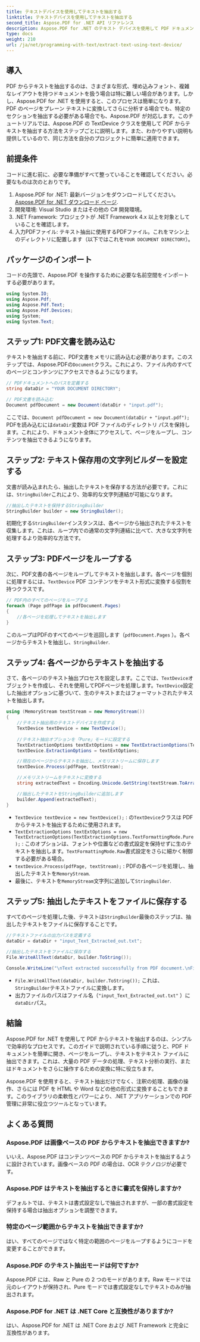 ```yaml
---
title: テキストデバイスを使用してテキストを抽出する
linktitle: テキストデバイスを使用してテキストを抽出する
second_title: Aspose.PDF for .NET API リファレンス
description: Aspose.PDF for .NET のテキスト デバイスを使用して PDF ドキュメントからテキストを抽出する方法を学習します。
type: docs
weight: 210
url: /ja/net/programming-with-text/extract-text-using-text-device/
---
```

## 導入

PDF からテキストを抽出するのは、さまざまな形式、埋め込みフォント、複雑なレイアウトを持つドキュメントを扱う場合は特に難しい場合があります。しかし、Aspose.PDF for .NET を使用すると、このプロセスは簡単になります。PDF のページをプレーン テキストに変換してさらに分析する場合でも、特定のセクションを抽出する必要がある場合でも、Aspose.PDF が対応します。このチュートリアルでは、Aspose.PDF の TextDevice クラスを使用して PDF からテキストを抽出する方法をステップごとに説明します。また、わかりやすい説明も提供しているので、同じ方法を自分のプロジェクトに簡単に適用できます。

## 前提条件

コードに進む前に、必要な準備がすべて整っていることを確認してください。必要なものは次のとおりです。

1.  Aspose.PDF for .NET: 最新バージョンをダウンロードしてください。[Aspose.PDF for .NET ダウンロード ページ](https://releases.aspose.com/pdf/net/).
2. 開発環境: Visual Studio またはその他の C# 開発環境。
3. .NET Framework: プロジェクトが .NET Framework 4.x 以上を対象としていることを確認します。
4. 入力PDFファイル: テキスト抽出に使用するPDFファイル。これをマシン上のディレクトリに配置します（以下ではこれを`YOUR DOCUMENT DIRECTORY`）。

## パッケージのインポート

コードの先頭で、Aspose.PDF を操作するために必要な名前空間をインポートする必要があります。

```csharp
using System.IO;
using Aspose.Pdf;
using Aspose.Pdf.Text;
using Aspose.Pdf.Devices;
using System;
using System.Text;
```

## ステップ1: PDF文書を読み込む

テキストを抽出する前に、PDF文書をメモリに読み込む必要があります。このステップでは、Aspose.PDFの`Document`クラス。これにより、ファイル内のすべてのページとコンテンツにアクセスできるようになります。

```csharp
// PDFドキュメントへのパスを定義する
string dataDir = "YOUR DOCUMENT DIRECTORY";

// PDF文書を読み込む
Document pdfDocument = new Document(dataDir + "input.pdf");
```

ここでは、`Document pdfDocument = new Document(dataDir + "input.pdf");` PDFを読み込むには`dataDir`変数は PDF ファイルのディレクトリ パスを保持します。これにより、ドキュメント全体にアクセスして、ページをループし、コンテンツを抽出できるようになります。

## ステップ2: テキスト保存用の文字列ビルダーを設定する

文書が読み込まれたら、抽出したテキストを保存する方法が必要です。これには、`StringBuilder`これにより、効率的な文字列連結が可能になります。

```csharp
//抽出したテキストを保持するStringBuilder
StringBuilder builder = new StringBuilder();
```

初期化する`StringBuilder`インスタンスは、各ページから抽出されたテキストを収集します。これは、ループ内での通常の文字列連結に比べて、大きな文字列を処理するより効率的な方法です。

## ステップ3: PDFページをループする

次に、PDF文書の各ページをループしてテキストを抽出します。各ページを個別に処理するには、`TextDevice` PDF コンテンツをテキスト形式に変換する役割を持つクラスです。

```csharp
// PDF内のすべてのページをループする
foreach (Page pdfPage in pdfDocument.Pages)
{
    //各ページを処理してテキストを抽出します
}
```

このループはPDFのすべてのページを巡回します（`pdfDocument.Pages` ）。各ページからテキストを抽出し、`StringBuilder`.

## ステップ4: 各ページからテキストを抽出する

さて、各ページのテキスト抽出プロセスを設定します。ここでは、`TextDevice`オブジェクトを作成し、それを使用してPDFページを処理します。`TextDevice`設定した抽出オプションに基づいて、生のテキストまたはフォーマットされたテキストを抽出します。

```csharp
using (MemoryStream textStream = new MemoryStream())
{
    //テキスト抽出用のテキストデバイスを作成する
    TextDevice textDevice = new TextDevice();
    
    //テキスト抽出オプションを「Pure」モードに設定する
    TextExtractionOptions textExtOptions = new TextExtractionOptions(TextExtractionOptions.TextFormattingMode.Pure);
    textDevice.ExtractionOptions = textExtOptions;

    //現在のページからテキストを抽出し、メモリストリームに保存します
    textDevice.Process(pdfPage, textStream);

    //メモリストリームをテキストに変換する
    string extractedText = Encoding.Unicode.GetString(textStream.ToArray());

    //抽出したテキストをStringBuilderに追加します
    builder.Append(extractedText);
}
```

- `TextDevice textDevice = new TextDevice();` : の`TextDevice`クラスは PDF からテキストを抽出するために使用されます。
- `TextExtractionOptions textExtOptions = new TextExtractionOptions(TextExtractionOptions.TextFormattingMode.Pure);` : このオプションは、フォントや位置などの書式設定を保持せずに生のテキストを抽出します。`TextFormattingMode.Raw`書式設定をさらに細かく制御する必要がある場合。
- `textDevice.Process(pdfPage, textStream);` : PDFの各ページを処理し、抽出したテキストを`MemoryStream`.
- 最後に、テキストを`MemoryStream`文字列に追加して`StringBuilder`.

## ステップ5: 抽出したテキストをファイルに保存する

すべてのページを処理した後、テキストは`StringBuilder`最後のステップは、抽出したテキストをファイルに保存することです。

```csharp
//テキストファイルの出力パスを定義する
dataDir = dataDir + "input_Text_Extracted_out.txt";

//抽出したテキストをファイルに保存する
File.WriteAllText(dataDir, builder.ToString());

Console.WriteLine("\nText extracted successfully from PDF document.\nFile saved at " + dataDir);
```

- `File.WriteAllText(dataDir, builder.ToString());` これは、`StringBuilder`テキストファイルに変換します。
- 出力ファイルのパスはファイル名（`"input_Text_Extracted_out.txt"` ）に`dataDir`パス。

## 結論

Aspose.PDF for .NET を使用して PDF からテキストを抽出するのは、シンプルで効率的なプロセスです。このガイドで説明されている手順に従うと、PDF ドキュメントを簡単に開き、ページをループし、テキストをテキスト ファイルに抽出できます。これは、大量の PDF データの処理、テキスト分析の実行、またはドキュメントをさらに操作するための変換に特に役立ちます。

Aspose.PDF を使用すると、テキスト抽出だけでなく、注釈の処理、画像の操作、さらには PDF を HTML や Word などの他の形式に変換することもできます。このライブラリの柔軟性とパワーにより、.NET アプリケーションでの PDF 管理に非常に役立つツールとなっています。

## よくある質問

### Aspose.PDF は画像ベースの PDF からテキストを抽出できますか?
いいえ、Aspose.PDF はコンテンツベースの PDF からテキストを抽出するように設計されています。画像ベースの PDF の場合は、OCR テクノロジが必要です。

### Aspose.PDF はテキストを抽出するときに書式を保持しますか?
デフォルトでは、テキストは書式設定なしで抽出されますが、一部の書式設定を保持する場合は抽出オプションを調整できます。

### 特定のページ範囲からテキストを抽出できますか?
はい、すべてのページではなく特定の範囲のページをループするようにコードを変更することができます。

### Aspose.PDF のテキスト抽出モードは何ですか?
Aspose.PDF には、Raw と Pure の 2 つのモードがあります。Raw モードでは元のレイアウトが保持され、Pure モードでは書式設定なしでテキストのみが抽出されます。

### Aspose.PDF for .NET は .NET Core と互換性がありますか?
はい、Aspose.PDF for .NET は .NET Core および .NET Framework と完全に互換性があります。